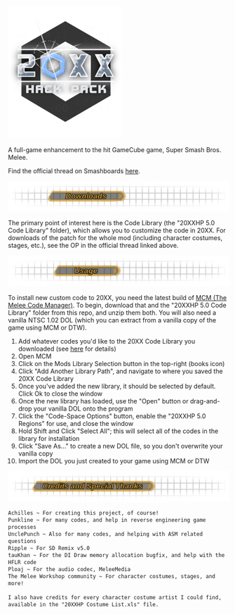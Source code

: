 ![The 20XX HACK PACK](/imgs/Logo.png) 

A full-game enhancement to the hit GameCube game, Super Smash Bros. Melee.

Find the official thread on Smashboards [here](https://smashboards.com/threads/the-20xx-melee-training-hack-pack-v5-0-11-21-2021.351221/).

![Downloads](/imgs/Downloads.png)

The primary point of interest here is the Code Library (the "20XXHP 5.0 Code Library" folder), which allows you to customize the code in 20XX. For downloads of the patch for the whole mod (including character costumes, stages, etc.), see the OP in the official thread linked above.

![Usage](/imgs/Usage.png)

To install new custom code to 20XX, you need the latest build of [MCM (The Melee Code Manager)](https://smashboards.com/threads/melee-code-manager-v4-4-easily-add-mods-to-your-game.416437/). To begin, download that and the "20XXHP 5.0 Code Library" folder from this repo, and unzip them both. You will also need a vanilla NTSC 1.02 DOL (which you can extract from a vanilla copy of the game using MCM or DTW).

1. Add whatever codes you'd like to the 20XX Code Library you downloaded (see [here](https://smashboards.com/threads/melee-code-manager-v4-4-1-easily-add-mods-to-your-game.416437/post-20075377) for details)
2. Open MCM
3. Click on the Mods Library Selection button in the top-right (books icon)
4. Click "Add Another Library Path", and navigate to where you saved the 20XX Code Library
5. Once you've added the new library, it should be selected by default. Click Ok to close the window
6. Once the new library has loaded, use the "Open" button or drag-and-drop your vanilla DOL onto the program
7. Click the "Code-Space Options" button, enable the "20XXHP 5.0 Regions" for use, and close the window
8. Hold Shift and Click "Select All"; this will select all of the codes in the library for installation
9. Click "Save As..." to create a new DOL file, so you don't overwrite your vanilla copy
10. Import the DOL you just created to your game using MCM or DTW

![Credits](/imgs/Credits.png)

    Achilles ~ For creating this project, of course!
    Punkline ~ For many codes, and help in reverse engineering game processes
    UnclePunch ~ Also for many codes, and helping with ASM related questions
    Ripple ~ For SD Remix v5.0
    tauKhan ~ For the DI Draw memory allocation bugfix, and help with the HFLR code
    Ploaj ~ For the audio codec, MeleeMedia
    The Melee Workshop community ~ For character costumes, stages, and more!

    I also have credits for every character costume artist I could find,
    available in the "20XXHP Costume List.xls" file.
